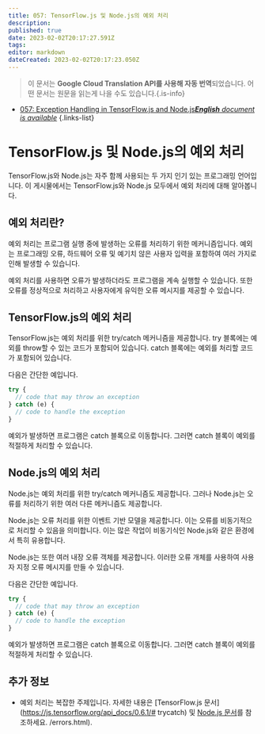 ```yaml
---
title: 057: TensorFlow.js 및 Node.js의 예외 처리
description: 
published: true
date: 2023-02-02T20:17:27.591Z
tags: 
editor: markdown
dateCreated: 2023-02-02T20:17:23.050Z
---
```


> 이 문서는 **Google Cloud Translation API를 사용해 자동 번역**되었습니다.
어떤 문서는 원문을 읽는게 나을 수도 있습니다.{.is-info}



- [057: Exception Handling in TensorFlow.js and Node.js***English** document is available*](/en/Knowledge-base/TensorFlow-js/Learning/057-exception-handling-in-tensorflow-js-and-node-js)
{.links-list}


# TensorFlow.js 및 Node.js의 예외 처리

TensorFlow.js와 Node.js는 자주 함께 사용되는 두 가지 인기 있는 프로그래밍 언어입니다. 이 게시물에서는 TensorFlow.js와 Node.js 모두에서 예외 처리에 대해 알아봅니다.

## 예외 처리란?

예외 처리는 프로그램 실행 중에 발생하는 오류를 처리하기 위한 메커니즘입니다. 예외는 프로그래밍 오류, 하드웨어 오류 및 예기치 않은 사용자 입력을 포함하여 여러 가지로 인해 발생할 수 있습니다.

예외 처리를 사용하면 오류가 발생하더라도 프로그램을 계속 실행할 수 있습니다. 또한 오류를 정상적으로 처리하고 사용자에게 유익한 오류 메시지를 제공할 수 있습니다.

## TensorFlow.js의 예외 처리

TensorFlow.js는 예외 처리를 위한 try/catch 메커니즘을 제공합니다. try 블록에는 예외를 throw할 수 있는 코드가 포함되어 있습니다. catch 블록에는 예외를 처리할 코드가 포함되어 있습니다.

다음은 간단한 예입니다.

```javascript
try {
  // code that may throw an exception
} catch (e) {
  // code to handle the exception
}
```

예외가 발생하면 프로그램은 catch 블록으로 이동합니다. 그러면 catch 블록이 예외를 적절하게 처리할 수 있습니다.

## Node.js의 예외 처리

Node.js는 예외 처리를 위한 try/catch 메커니즘도 제공합니다. 그러나 Node.js는 오류를 처리하기 위한 여러 다른 메커니즘도 제공합니다.

Node.js는 오류 처리를 위한 이벤트 기반 모델을 제공합니다. 이는 오류를 비동기적으로 처리할 수 있음을 의미합니다. 이는 많은 작업이 비동기식인 Node.js와 같은 환경에서 특히 유용합니다.

Node.js는 또한 여러 내장 오류 객체를 제공합니다. 이러한 오류 개체를 사용하여 사용자 지정 오류 메시지를 만들 수 있습니다.

다음은 간단한 예입니다.

```javascript
try {
  // code that may throw an exception
} catch (e) {
  // code to handle the exception
}
```

예외가 발생하면 프로그램은 catch 블록으로 이동합니다. 그러면 catch 블록이 예외를 적절하게 처리할 수 있습니다.

## 추가 정보

- 예외 처리는 복잡한 주제입니다. 자세한 내용은 [TensorFlow.js 문서](https://js.tensorflow.org/api_docs/0.6.1/# trycatch) 및 [Node.js 문서](https://nodejs.org/api)를 참조하세요. /errors.html).